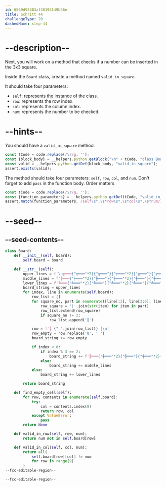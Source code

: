 ```yaml
---
id: 6569d98303af38193149b66e
title: Schritt 44
challengeType: 20
dashedName: step-44
---
```


# --description--

Next, you will work on a method that checks if a number can be inserted in the 3x3 square.

Inside the `Board` class, create a method named `valid_in_square`.

It should take four parameters:

- `self`: represents the instance of the class.
- `row`: represents the row index.
- `col`: represents the column index.
- `num`: represents the number to be checked.

# --hints--

You should have a `valid_in_square` method.

```js
const tCode = code.replace(/\r/g, '');
const {block_body} = __helpers.python.getBlock("\n" + tCode, "class Board");
const valid = __helpers.python.getDef(block_body, "valid_in_square");
assert.exists(valid);
```

The method should take four parameters: `self`, `row`, `col`, and `num`. Don't forget to add `pass` in the function body. Order matters.

```js
const tCode = code.replace(/\r/g, '');
const {function_parameters} = __helpers.python.getDef(tCode, "valid_in_square");
assert.match(function_parameters, /self\s*,\s*row\s*,\s*col\s*,\s*num/);
```

# --seed--

## --seed-contents--

```py
class Board:
    def __init__(self, board):
        self.board = board

    def __str__(self):
        upper_lines = f'\n╔═══{"╤═══"*2}{"╦═══"}{"╤═══"*2}{"╦═══"}{"╤═══"*2}╗\n'
        middle_lines = f'╟───{"┼───"*2}{"╫───"}{"┼───"*2}{"╫───"}{"┼───"*2}╢\n'
        lower_lines = f'╚═══{"╧═══"*2}{"╩═══"}{"╧═══"*2}{"╩═══"}{"╧═══"*2}╝\n'
        board_string = upper_lines
        for index, line in enumerate(self.board):
            row_list = []
            for square_no, part in enumerate([line[:3], line[3:6], line[6:]], start=1):
                row_square = '|'.join(str(item) for item in part)
                row_list.extend(row_square)
                if square_no != 3:
                    row_list.append('║')

            row = f'║ {" ".join(row_list)} ║\n'
            row_empty = row.replace('0', ' ')
            board_string += row_empty

            if index < 8:
                if index % 3 == 2:
                    board_string += f'╠═══{"╪═══"*2}{"╬═══"}{"╪═══"*2}{"╬═══"}{"╪═══"*2}╣\n'
                else:
                    board_string += middle_lines
            else:
                board_string += lower_lines

        return board_string

    def find_empty_cell(self):
        for row, contents in enumerate(self.board):
            try:
                col = contents.index(0)
                return row, col
            except ValueError:
                pass
        return None

    def valid_in_row(self, row, num):
        return num not in self.board[row]

    def valid_in_col(self, col, num):
        return all(
            self.board[row][col] != num
            for row in range(9)
        )
--fcc-editable-region--

--fcc-editable-region--
```
